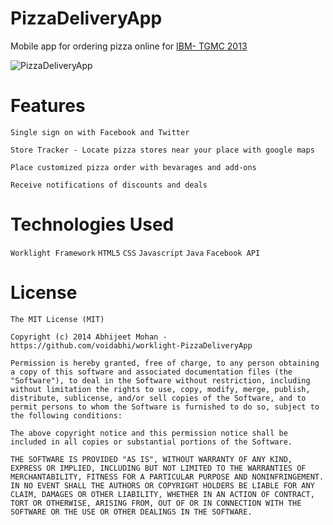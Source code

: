 PizzaDeliveryApp
==========================
Mobile app for ordering pizza online for [IBM- TGMC 2013](http://www.ibmtgmc.com)

![PizzaDeliveryApp](https://raw.githubusercontent.com/voidabhi/worklight-PizzaDeliveryApp/screenshot/screenshot.png)

Features
==========================

`Single sign on with Facebook and Twitter `

`Store Tracker - Locate pizza stores near your place with google maps`

`Place customized pizza order with bevarages and add-ons`

`Receive notifications of discounts and deals`


Technologies Used
==========================

`Worklight Framework`
`HTML5`
`CSS`
`Javascript`
`Java`
`Facebook API`


License
==========================

```
The MIT License (MIT)

Copyright (c) 2014 Abhijeet Mohan - https://github.com/voidabhi/worklight-PizzaDeliveryApp

Permission is hereby granted, free of charge, to any person obtaining a copy of this software and associated documentation files (the "Software"), to deal in the Software without restriction, including without limitation the rights to use, copy, modify, merge, publish, distribute, sublicense, and/or sell copies of the Software, and to permit persons to whom the Software is furnished to do so, subject to the following conditions:

The above copyright notice and this permission notice shall be included in all copies or substantial portions of the Software.

THE SOFTWARE IS PROVIDED "AS IS", WITHOUT WARRANTY OF ANY KIND, EXPRESS OR IMPLIED, INCLUDING BUT NOT LIMITED TO THE WARRANTIES OF MERCHANTABILITY, FITNESS FOR A PARTICULAR PURPOSE AND NONINFRINGEMENT. IN NO EVENT SHALL THE AUTHORS OR COPYRIGHT HOLDERS BE LIABLE FOR ANY CLAIM, DAMAGES OR OTHER LIABILITY, WHETHER IN AN ACTION OF CONTRACT, TORT OR OTHERWISE, ARISING FROM, OUT OF OR IN CONNECTION WITH THE SOFTWARE OR THE USE OR OTHER DEALINGS IN THE SOFTWARE.
```
